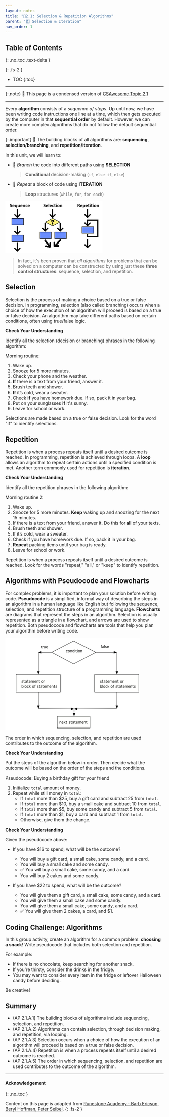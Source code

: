 ```yaml
---
layout: notes
title: "📓2.1: Selection & Repetition Algorithms" 
parent: "2️⃣ Selection & Iteration"
nav_order: 1
---
```


## Table of Contents
{: .no_toc .text-delta }

{: .fs-2 }
- TOC
{:toc}

---

{:.note}
📖 This page is a condensed version of [CSAwesome Topic 2.1](https://runestone.academy/ns/books/published/csawesome2/topic-2-1-algorithms.html) 

---

Every **algorithm** consists of a _sequence of steps_. Up until now, we have been writing code instructions one line at a time, which then gets executed by the computer in that **sequential order** by default. However, we can create more complex algorithms that do not follow the default sequential order. 

{:.important}
🧱 The building blocks of all algorithms are: **sequencing**, **selection/branching**, and **repetition/iteration**. 

In this unit, we will learn to:
* 🔀 _Branch_ the code into different paths using **SELECTION**
  > **Conditional** decision-making (`if`, `else if`, `else`)
* 🔁 _Repeat_ a block of code using **ITERATION**
  > **Loop** structures (`while`, `for`, `for each`) 


![Sequence, Selection, and Repetition](Figures/algorithms.png)
> In fact, it's been proven that _all algorithms_ for problems that can be solved on a computer can be constructed by using just these **three control structures**: sequence, selection, and repetition.

## Selection

Selection is the process of making a choice based on a true or false decision. In programming, selection (also called branching) occurs when a choice of how the execution of an algorithm will proceed is based on a true or false decision. An algorithm may take different paths based on certain conditions, often using true/false logic.

<div class="task" markdown="block">

**Check Your Understanding**

Identify all the selection (decision or branching) phrases in the following algorithm:

Morning routine:
1. Wake up.
2. Snooze for 5 more minutes.
3. Check your phone and the weather.
4. **If** there is a text from your friend, answer it.
5. Brush teeth and shower.
6. **If** it’s cold, wear a sweater.
7. Check **if** you have homework due. If so, pack it in your bag.
8. Put on your sunglasses **if** it's sunny.
9. Leave for school or work.

Selections are made based on a true or false decision. Look for the word "if" to identify selections.

</div>

## Repetition

Repetition is when a process repeats itself until a desired outcome is reached. In programming, repetition is achieved through loops. A **loop** allows an algorithm to repeat certain actions until a specified condition is met. Another term commonly used for repetition is **iteration**.

<div class="task" markdown="block">

**Check Your Understanding**

Identify all the repetition phrases in the following algorithm:

Morning routine 2:
1. Wake up.
2. Snooze for 5 more minutes. **Keep** waking up and snoozing for the next 15 minutes.
3. If there is a text from your friend, answer it. Do this for **all** of your texts.
4. Brush teeth and shower.
5. If it’s cold, wear a sweater.
6. Check if you have homework due. If so, pack it in your bag.
7. **Repeat** packing items until your bag is ready.
8. Leave for school or work.

Repetition is when a process repeats itself until a desired outcome is reached. Look for the words "repeat," "all," or "keep" to identify repetition.

</div>

## Algorithms with Pseudocode and Flowcharts

For complex problems, it is important to plan your solution before writing code. **Pseudocode** is a simplified, informal way of describing the steps in an algorithm in a human language like English but following the sequence, selection, and repetition structure of a programming language. **Flowcharts** are diagrams that represent the steps in an algorithm. Selection is usually represented as a triangle in a flowchart, and arrows are used to show repetition. Both pseudocode and flowcharts are tools that help you plan your algorithm before writing code.

![Flowchart for Selection branching the code into two paths](Figures/Condition-two.png)

The order in which sequencing, selection, and repetition are used contributes to the outcome of the algorithm.

<div class="task" markdown="block">

**Check Your Understanding**

Put the steps of the algorithm below in order. Then decide what the outcome will be based on the order of the steps and the conditions.

Pseudocode: Buying a birthday gift for your friend

1. Initialize `total` amount of money.
2. Repeat while still money in `total`:
   - If `total` more than $25, buy a gift card and subtract 25 from `total`.
   - If `total` more than $10, buy a small cake and subtract 10 from `total`.
   - If `total` more than $5, buy some candy and subtract 5 from `total`.
   - If `total` more than $1, buy a card and subtract 1 from `total`.
   - Otherwise, give them the change.

</div>

<div class="task" markdown="block">

**Check Your Understanding**

Given the pseudocode above:

- If you have $16 to spend, what will be the outcome?
  - You will buy a gift card, a small cake, some candy, and a card.
  - You will buy a small cake and some candy.
  - ✅ You will buy a small cake, some candy, and a card.
  - You will buy 2 cakes and some candy.

- If you have $22 to spend, what will be the outcome?
  - You will give them a gift card, a small cake, some candy, and a card.
  - You will give them a small cake and some candy.
  - You will give them a small cake, some candy, and a card.
  - ✅ You will give them 2 cakes, a card, and $1.

</div>

## Coding Challenge: Algorithms

<div class="task" markdown="block">

In this group activity, create an algorithm for a common problem: **choosing a snack**! Write pseudocode that includes both selection and repetition.

For example:
- If there is no chocolate, keep searching for another snack.
- If you're thirsty, consider the drinks in the fridge.
- You may want to consider every item in the fridge or leftover Halloween candy before deciding.

Be creative!

</div>

## Summary

- (AP 2.1.A.1) The building blocks of algorithms include sequencing, selection, and repetition.
- (AP 2.1.A.2) Algorithms can contain selection, through decision making, and repetition, via looping.
- (AP 2.1.A.3) Selection occurs when a choice of how the execution of an algorithm will proceed is based on a true or false decision.
- (AP 2.1.A.4) Repetition is when a process repeats itself until a desired outcome is reached.
- (AP 2.1.A.5) The order in which sequencing, selection, and repetition are used contributes to the outcome of the algorithm.


---

#### Acknowledgement
{: .no_toc }

Content on this page is adapted from [Runestone Academy - Barb Ericson, Beryl Hoffman, Peter Seibel](https://runestone.academy/ns/books/published/csawesome2/csawesome2.html).
{: .fs-2 }
